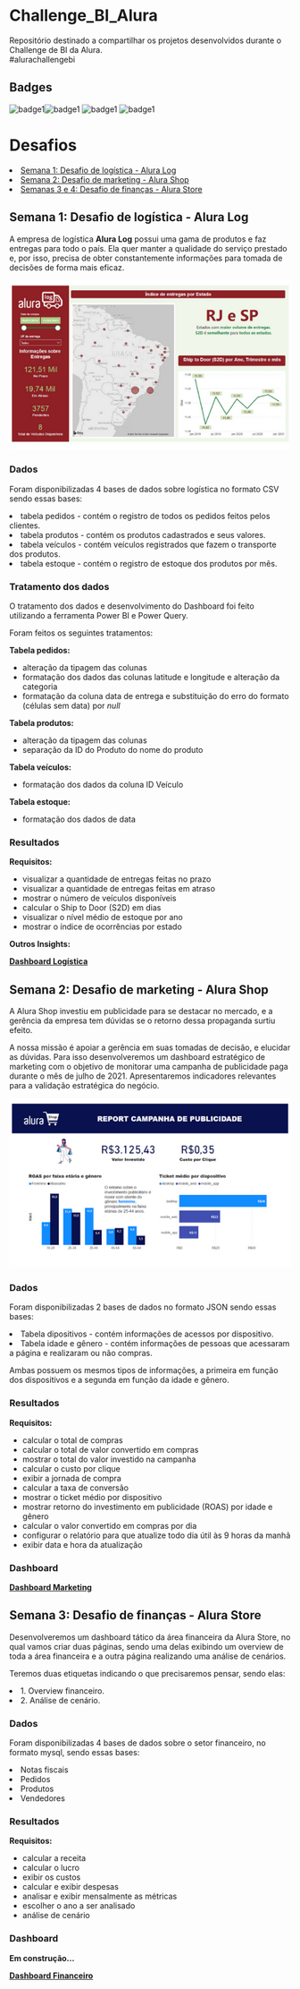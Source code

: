 # Challenge_BI_Alura
Repositório destinado a compartilhar os projetos desenvolvidos durante o Challenge de BI da Alura.  
#alurachallengebi

## Badges
<img alt="badge1" height="160" width="160" src="https://media.discordapp.net/attachments/894955747656482886/894956560311263232/Badge_AlurBI_-_First_.png?width=473&height=473"/><img alt="badge1" height="160" width="160" src="https://camo.githubusercontent.com/72abc3e59c3067ddc923b9eecc2ef7ff431233a779af17b8806e9d8a6272db47/68747470733a2f2f692e706f7374696d672e63632f59535444503447332f42616467652d416c75722d42492d48656c7065722e706e67"/> <img alt="badge1" height="160" width="160" src="https://ci4.googleusercontent.com/proxy/vn3Si6VmIVBsf8hKQ8LJFljIBIthFrT51DLaeqlwH_sOk20N5OCzGccoHbuJKPI75SIyRGcTxdxkP14IEEi5My-Xy5jc70-Klima_FaxbbgfcI60o9GRFTsRFmXVWcw9klaJq9x3U2obPf6pRJRK6MyYY_i4vOSW=s0-d-e1-ft#https://user-images.githubusercontent.com/79534537/137536379-7621259e-c9c3-47f2-b6a8-c9ef3b738d86.png"/> <img alt="badge1" height="160" width="160" src="https://cdn.discordapp.com/attachments/899969795951321118/900124766487330866/Badge_AlurBI_-_Talker.png"/> 


<h1>Desafios</h1>

  <li><a href="#week01"> Semana 1: Desafio de logística - Alura Log</a></li>
  <li><a href="#week02"> Semana 2: Desafio de marketing - Alura Shop</a></li>
  <li><a href="#week03"> Semanas 3 e 4: Desafio de finanças - Alura Store </a></li>
  
<!--Título da semana 1 -->
<h2><a id="week01"</a>Semana 1: Desafio de logística - Alura Log</h2>
  <p>A empresa de logística <b>Alura Log</b> possui uma gama de produtos e faz entregas para todo o país. Ela quer manter a qualidade do serviço prestado e, por isso, precisa de obter constantemente informações para tomada de decisões de forma mais eficaz.</p>
  <img src="https://github.com/CarolineOlive/Challenge_BI_Alura/blob/main/alura_log.png"/>
  <h3><strong>Dados</strong></h3>
    <p>Foram disponibilizadas 4 bases de dados sobre logística no formato CSV sendo essas bases:</p>
      <li>tabela pedidos - contém o registro de todos os pedidos feitos pelos clientes.</li>
      <li>tabela produtos - contém os produtos cadastrados e seus valores.</li>
      <li>tabela veículos - contém veículos registrados que fazem o transporte dos produtos.</li>
      <li>tabela estoque - contém o registro de estoque dos produtos por mês.</li>
      
  <h3><strong>Tratamento dos dados</strong></h3>
    <p> O tratamento dos dados e desenvolvimento do Dashboard foi feito utilizando a ferramenta Power BI e Power Query.</p>
    <p>Foram feitos os seguintes tratamentos:</p>
    <p><b>Tabela pedidos:</b></p>
    <ul>
      <li>alteração da tipagem das colunas</li>
      <li>formatação dos dados das colunas latitude e longitude e alteração da categoria</li>
      <li>formatação da coluna data de entrega e substituição do erro do formato (células sem data) por <i>null</i></li>
    </ul>
    <p><b>Tabela produtos:</b></p>
    <ul>
      <li>alteração da tipagem das colunas</li>
      <li>separação da ID do Produto do nome do produto</li>
    </ul>
    <p><b>Tabela veículos:</b></p>
    <ul>
      <li>formatação dos dados da coluna ID Veículo</li>
    </ul>
    <p><b>Tabela estoque:</b></p>
    <ul>
      <li>formatação dos dados de data</li>
    </ul>
  <h3><strong>Resultados</strong></h3>
    <p><b>Requisitos:</b></p>
    <ul>
      <li>visualizar a quantidade de entregas feitas no prazo
      <li>visualizar a quantidade de entregas feitas em atraso
      <li>mostrar o número de veículos disponíveis
      <li>calcular o Ship to Door (S2D) em dias
      <li>visualizar o nível médio de estoque por ano
      <li>mostrar o índice de ocorrências por estado
    </ul> 
    <p><b>Outros Insights:</b></p>
   
   <p><strong><a href="https://app.powerbi.com/view?r=eyJrIjoiZjg3ODQzMTktMWVjOC00ZDBhLTk0ZmItNmY3MmE4Y2UxMjRjIiwidCI6ImMzZjM2NDZlLWRmY2ItNDlhNS04ZGUxLTc1ODA1Mjg4NTc1YyJ9&pageName=ReportSection">Dashboard Logística</a></strong></p>

<!--Título da semana 2 -->
<h2><a id="week02"</a>Semana 2: Desafio de marketing - Alura Shop</h2>
  <p>A Alura Shop investiu em publicidade para se destacar no mercado, e a gerência da empresa tem dúvidas se o retorno dessa propaganda surtiu efeito.</p>
  <p>A nossa missão é apoiar a gerência em suas tomadas de decisão, e elucidar as dúvidas. Para isso desenvolveremos um dashboard estratégico de marketing com o objetivo de monitorar uma campanha de publicidade paga durante o mês de julho de 2021. Apresentaremos indicadores relevantes para a validação estratégica do negócio.</p>
  <img src="https://github.com/CarolineOlive/Challenge_BI_Alura/blob/main/alura_shop.png"/>
  <h3><strong>Dados</strong></h3>
    <p>Foram disponibilizadas 2 bases de dados no formato JSON sendo essas bases:</p>
      <li>Tabela dipositivos - contém informações de acessos por dispositivo.
      <li>Tabela idade e gênero - contém informações de pessoas que acessaram a página e realizaram ou não compras.
      <p>Ambas possuem os mesmos tipos de informações, a primeira em função dos dispositivos e a segunda em função da idade e gênero.
  <h3><strong>Resultados</strong></h3>
   <p><b>Requisitos:</b></p>
   <ul>
      <li>calcular o total de compras
      <li>calcular o total de valor convertido em compras
      <li>mostrar o total do valor investido na campanha
      <li>calcular o custo por clique
      <li>exibir a jornada de compra
      <li>calcular a taxa de conversão
      <li>mostrar o ticket médio por dispositivo
      <li>mostrar retorno do investimento em publicidade (ROAS) por idade e gênero
      <li>calcular o valor convertido em compras por dia
      <li>configurar o relatório para que atualize todo dia útil às 9 horas da manhã
      <li>exibir data e hora da atualização
    </ul>       
  <h3><strong>Dashboard</strong></h3>
    <p><strong><a href="https://app.powerbi.com/view?r=eyJrIjoiYWUzYzVjYWYtYTQxYi00YWY3LWEzODAtMjBmNGNkNmJmMGYzIiwidCI6ImMzZjM2NDZlLWRmY2ItNDlhNS04ZGUxLTc1ODA1Mjg4NTc1YyJ9&pageName=ReportSection">Dashboard Marketing</a></strong></p>
        
<!--Título da semana 3 -->
<h2><a id="week03"</a>Semana 3: Desafio de finanças - Alura Store</h2>
  <p>Desenvolveremos um dashboard tático da área financeira da Alura Store, no qual vamos criar duas páginas, sendo uma delas exibindo um overview de toda a área financeira e a outra página  realizando uma análise de cenários.</p>
  <p>Teremos duas etiquetas indicando o que precisaremos pensar, sendo elas:</p>
    <li> 1. Overview financeiro.
    <li> 2. Análise de cenário.
  <h3><strong>Dados</strong></h3>
    <p>Foram disponibilizadas 4 bases de dados sobre o setor financeiro, no formato mysql, sendo essas bases:</p>
      <li>Notas fiscais
      <li>Pedidos
      <li>Produtos
      <li>Vendedores
  <h3><strong>Resultados</strong></h3>
   <p><b>Requisitos:</b></p>
   <ul>
      <li>calcular a receita
      <li>calcular o lucro
      <li>exibir os custos
      <li>calcular e exibir despesas
      <li>analisar e exibir mensalmente as métricas
      <li>escolher o ano a ser analisado
      <li>análise de cenário
    </ul>       
  <h3><strong>Dashboard</strong></h3>
         <p><b>Em construção...</b></p>
    <p><strong><a href="">Dashboard Financeiro</a></strong></p>
